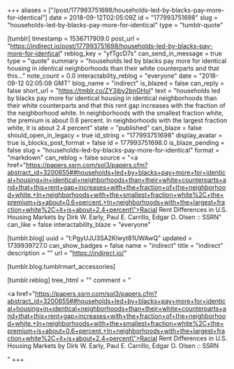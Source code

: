 +++
aliases = ["/post/177993751698/households-led-by-blacks-pay-more-for-identical"]
date = 2018-09-12T02:05:09Z
id = "177993751698"
slug = "households-led-by-blacks-pay-more-for-identical"
type = "tumblr-quote"

[tumblr]
timestamp = 1536717909.0
post_url = "https://indirect.io/post/177993751698/households-led-by-blacks-pay-more-for-identical"
reblog_key = "yfTgcD7s"
can_send_in_message = true
type = "quote"
summary = "households led by blacks pay more for identical housing in identical neighborhoods than their white counterparts and that this..."
note_count = 0.0
interactability_reblog = "everyone"
date = "2018-09-12 02:05:09 GMT"
blog_name = "indirect"
is_blazed = false
can_reply = false
short_url = "https://tmblr.co/ZY3jby2bnGHoI"
text = "households led by blacks pay more for identical housing in identical neighborhoods than their white counterparts and that this rent gap increases with the fraction of the neighborhood white. In neighborhoods with the smallest fraction white, the premium is about 0.6 percent. In neighborhoods with the largest fraction white, it is about 2.4 percent"
state = "published"
can_blaze = false
should_open_in_legacy = true
id_string = "177993751698"
display_avatar = true
is_blocks_post_format = false
id = 177993751698.0
is_blaze_pending = false
slug = "households-led-by-blacks-pay-more-for-identical"
format = "markdown"
can_reblog = false
source = "<a href=\"https://papers.ssrn.com/sol3/papers.cfm?abstract_id=3200655##households+led+by+blacks+pay+more+for+identical+housing+in+identical+neighborhoods+than+their+white+counterparts+and+that+this+rent+gap+increases+with+the+fraction+of+the+neighborhood+white.+In+neighborhoods+with+the+smallest+fraction+white%2C+the+premium+is+about+0.6+percent.+In+neighborhoods+with+the+largest+fraction+white%2C+it+is+about+2.4+percent\">Racial Rent Differences in U.S. Housing Markets by Dirk W. Early, Paul E. Carrillo, Edgar O. Olsen :: SSRN</a>"
can_like = false
interactability_blaze = "everyone"

[tumblr.blog]
uuid = "t:PgyUJU3SA2Klwyt81UWAwQ"
updated = 1739939727.0
can_show_badges = false
name = "indirect"
title = "indirect"
description = ""
url = "https://indirect.io/"

[tumblr.blog.tumblrmart_accessories]

[tumblr.reblog]
tree_html = ""
comment = "<p><a href=\"https://papers.ssrn.com/sol3/papers.cfm?abstract_id=3200655##households+led+by+blacks+pay+more+for+identical+housing+in+identical+neighborhoods+than+their+white+counterparts+and+that+this+rent+gap+increases+with+the+fraction+of+the+neighborhood+white.+In+neighborhoods+with+the+smallest+fraction+white%2C+the+premium+is+about+0.6+percent.+In+neighborhoods+with+the+largest+fraction+white%2C+it+is+about+2.4+percent\">Racial Rent Differences in U.S. Housing Markets by Dirk W. Early, Paul E. Carrillo, Edgar O. Olsen :: SSRN</a></p>"
+++
